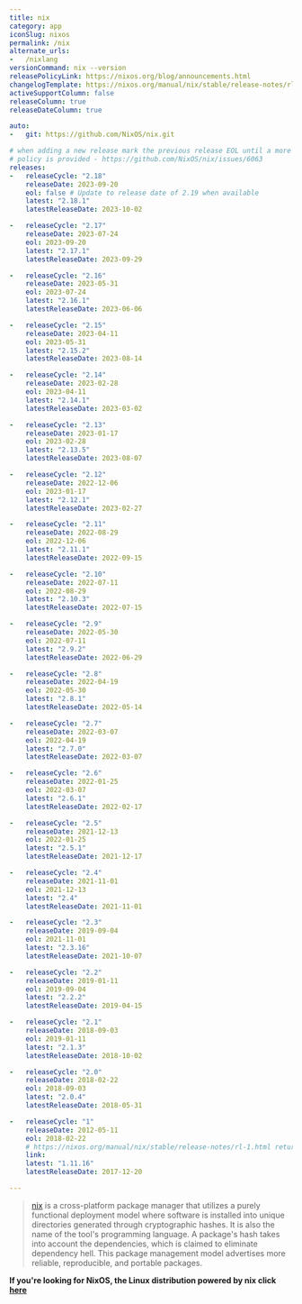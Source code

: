 ```yaml
---
title: nix
category: app
iconSlug: nixos
permalink: /nix
alternate_urls:
-   /nixlang
versionCommand: nix --version
releasePolicyLink: https://nixos.org/blog/announcements.html
changelogTemplate: https://nixos.org/manual/nix/stable/release-notes/rl-__RELEASE_CYCLE__.html
activeSupportColumn: false
releaseColumn: true
releaseDateColumn: true

auto:
-   git: https://github.com/NixOS/nix.git

# when adding a new release mark the previous release EOL until a more detailed
# policy is provided - https://github.com/NixOS/nix/issues/6063
releases:
-   releaseCycle: "2.18"
    releaseDate: 2023-09-20
    eol: false # Update to release date of 2.19 when available
    latest: "2.18.1"
    latestReleaseDate: 2023-10-02

-   releaseCycle: "2.17"
    releaseDate: 2023-07-24
    eol: 2023-09-20
    latest: "2.17.1"
    latestReleaseDate: 2023-09-29

-   releaseCycle: "2.16"
    releaseDate: 2023-05-31
    eol: 2023-07-24
    latest: "2.16.1"
    latestReleaseDate: 2023-06-06

-   releaseCycle: "2.15"
    releaseDate: 2023-04-11
    eol: 2023-05-31
    latest: "2.15.2"
    latestReleaseDate: 2023-08-14

-   releaseCycle: "2.14"
    releaseDate: 2023-02-28
    eol: 2023-04-11
    latest: "2.14.1"
    latestReleaseDate: 2023-03-02

-   releaseCycle: "2.13"
    releaseDate: 2023-01-17
    eol: 2023-02-28
    latest: "2.13.5"
    latestReleaseDate: 2023-08-07

-   releaseCycle: "2.12"
    releaseDate: 2022-12-06
    eol: 2023-01-17
    latest: "2.12.1"
    latestReleaseDate: 2023-02-27

-   releaseCycle: "2.11"
    releaseDate: 2022-08-29
    eol: 2022-12-06
    latest: "2.11.1"
    latestReleaseDate: 2022-09-15

-   releaseCycle: "2.10"
    releaseDate: 2022-07-11
    eol: 2022-08-29
    latest: "2.10.3"
    latestReleaseDate: 2022-07-15

-   releaseCycle: "2.9"
    releaseDate: 2022-05-30
    eol: 2022-07-11
    latest: "2.9.2"
    latestReleaseDate: 2022-06-29

-   releaseCycle: "2.8"
    releaseDate: 2022-04-19
    eol: 2022-05-30
    latest: "2.8.1"
    latestReleaseDate: 2022-05-14

-   releaseCycle: "2.7"
    releaseDate: 2022-03-07
    eol: 2022-04-19
    latest: "2.7.0"
    latestReleaseDate: 2022-03-07

-   releaseCycle: "2.6"
    releaseDate: 2022-01-25
    eol: 2022-03-07
    latest: "2.6.1"
    latestReleaseDate: 2022-02-17

-   releaseCycle: "2.5"
    releaseDate: 2021-12-13
    eol: 2022-01-25
    latest: "2.5.1"
    latestReleaseDate: 2021-12-17

-   releaseCycle: "2.4"
    releaseDate: 2021-11-01
    eol: 2021-12-13
    latest: "2.4"
    latestReleaseDate: 2021-11-01

-   releaseCycle: "2.3"
    releaseDate: 2019-09-04
    eol: 2021-11-01
    latest: "2.3.16"
    latestReleaseDate: 2021-10-07

-   releaseCycle: "2.2"
    releaseDate: 2019-01-11
    eol: 2019-09-04
    latest: "2.2.2"
    latestReleaseDate: 2019-04-15

-   releaseCycle: "2.1"
    releaseDate: 2018-09-03
    eol: 2019-01-11
    latest: "2.1.3"
    latestReleaseDate: 2018-10-02

-   releaseCycle: "2.0"
    releaseDate: 2018-02-22
    eol: 2018-09-03
    latest: "2.0.4"
    latestReleaseDate: 2018-05-31

-   releaseCycle: "1"
    releaseDate: 2012-05-11
    eol: 2018-02-22
    # https://nixos.org/manual/nix/stable/release-notes/rl-1.html return a 404
    link:
    latest: "1.11.16"
    latestReleaseDate: 2017-12-20

---
```


> [nix](https://nixos.org/) is a cross-platform package manager that utilizes a purely functional
> deployment model where software is installed into unique directories generated through
> cryptographic hashes. It is also the name of the tool's programming language. A package's hash
> takes into account the dependencies, which is claimed to eliminate dependency hell. This package
> management model advertises more reliable, reproducible, and portable packages.

**If you're looking for NixOS, the Linux distribution powered by nix click [here](./nixos)**
